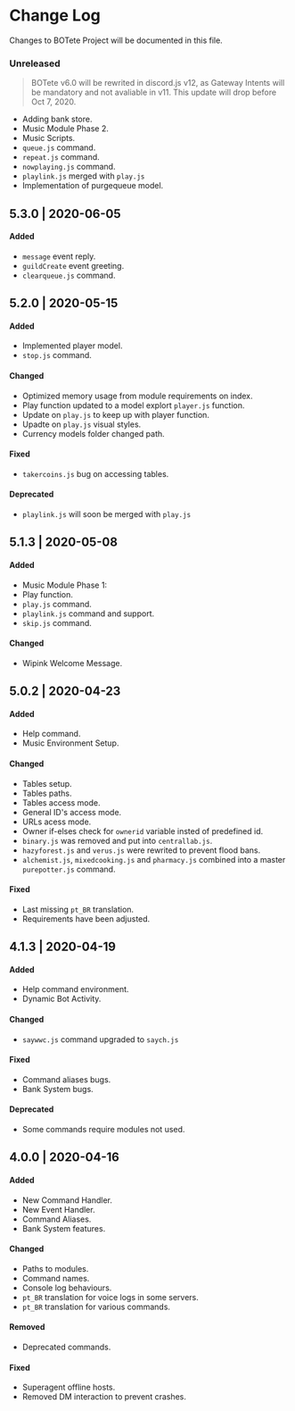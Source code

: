 # Change Log
Changes to BOTete Project will be documented in this file.


### Unreleased
> BOTete v6.0 will be rewrited in discord.js v12, as Gateway Intents will be mandatory and not avaliable in v11. This update will drop before Oct 7, 2020.
- Adding bank store.
- Music Module Phase 2.
- Music Scripts.
- `queue.js` command.
- `repeat.js` command.
- `nowplaying.js` command.
- `playlink.js` merged with `play.js`
- Implementation of purgequeue model.

## 5.3.0 | 2020-06-05
#### Added
- `message` event reply.
- `guildCreate` event greeting.
- `clearqueue.js` command.

## 5.2.0 | 2020-05-15
#### Added
- Implemented player model.
- `stop.js` command.

#### Changed
- Optimized memory usage from module requirements on index.
- Play function updated to a model explort `player.js` function.
- Update on `play.js` to keep up with player function.
- Upadte on `play.js` visual styles.
- Currency models folder changed path.

#### Fixed
- `takercoins.js` bug on accessing tables.

#### Deprecated
- `playlink.js` will soon be merged with `play.js`

## 5.1.3 | 2020-05-08
#### Added
- Music Module Phase 1:
- Play function.
- `play.js` command.
- `playlink.js` command and support.
- `skip.js` command.

#### Changed
- Wipink Welcome Message.

## 5.0.2 | 2020-04-23
#### Added
- Help command.
- Music Environment Setup.

#### Changed
- Tables setup.
- Tables paths.
- Tables access mode.
- General ID's access mode.
- URLs acess mode.
- Owner if-elses check for `ownerid` variable insted of predefined id.
- `binary.js` was removed and put into `centrallab.js`.
- `hazyforest.js` and `verus.js` were rewrited to prevent flood bans.
- `alchemist.js`, `mixedcooking.js` and `pharmacy.js` combined into a master `purepotter.js` command.

#### Fixed
- Last missing `pt_BR` translation.
- Requirements have been adjusted.

## 4.1.3 | 2020-04-19
#### Added
- Help command environment.
- Dynamic Bot Activity.

#### Changed
- `saywwc.js` command upgraded to `saych.js`

#### Fixed
- Command aliases bugs.
- Bank System bugs.

#### Deprecated
- Some commands require modules not used.

## 4.0.0 | 2020-04-16
#### Added
- New Command Handler.
- New Event Handler.
- Command Aliases.
- Bank System features.

#### Changed
- Paths to modules.
- Command names.
- Console log behaviours.
- `pt_BR` translation for voice logs in some servers.
- `pt_BR` translation for various commands.

#### Removed
- Deprecated commands.

#### Fixed
- Superagent offline hosts.
- Removed DM interaction to prevent crashes.